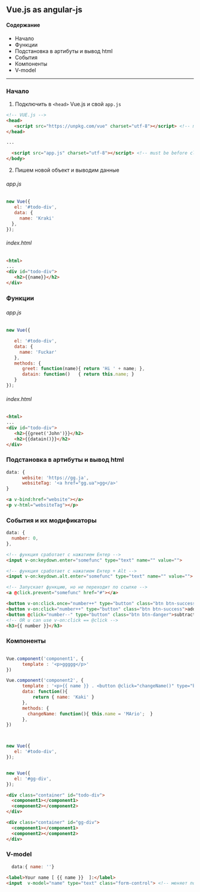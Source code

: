 ## Vue.js as angular-js

#### Содержание
* Начало
* Функции
* Подстановка в артибуты и вывод html
* События
* Компоненты
* V-model
---

### Начало

1. Подключить в `<head>` Vue.js и свой `app.js`
```html
<!-- VUE.js -->
<head>
   <script src="https://unpkg.com/vue" charset="utf-8"></script> <!-- must be in head -->
</head>

...

  <script src="app.js" charset="utf-8"></script> <!-- must be before close body tag -->
</body>
```


2. Пишем новой объект и выводим данные
###### app.js
```js
new Vue({
   el: '#todo-div',
   data: {
     name: 'Kraki'
  },
});
```

###### index.html
```html
<html>
...
<div id="todo-div">
   <h2>{{name}}</h2>
</div>
```


### Функции
###### app.js
```js
new Vue({

   el: '#todo-div',
   data: {
     name: 'Fuckar'
   },
   methods: {
      greet: function(name){ return 'Hi ' + name; },
      datain: function()   { return this.name; }
   }
});
```

###### index.html
```html
<html>
...
<div id="todo-div">
   <h2>{{greet('John')}}</h2>
   <h2>{{datain()}}</h2>
</div>
```



### Подстановка в артибуты и вывод html
```js
data: {
      website: 'https://gg.ja',
      websiteTag: '<a href="gg.ua">gg</a>'
}

```

```html
<a v-bind:href="website"></a>
<p v-html="websiteTag"></p>
```




### События и их модификаторы
```js
data: {
  number: 0,
},
```

```html
<!-- функция сработает с нажатием Ентер -->
<input v-on:keydown.enter="somefunc" type="text" name="" value="">

<!-- функция сработает с нажатием Ентер + Alt -->
<input v-on:keydown.alt.enter="somefunc" type="text" name="" value="">

<!-- Запускает функцию, но не переходит по ссылке -->
<a @click.prevent="somefunc" href="#"></a>

<button v-on:click.once="number++" type="button" class="btn btn-success">add_once</button>
<button v-on:click="number++" type="button" class="btn btn-success">add</button>
<button @click="number--" type="button" class="btn btn-danger">subtract</button>
<!-- OR u can use v-on:click == @click -->
<h3>{{ number }}</h3>
```


### Компоненты
```js

Vue.component('component1', {
      template : '<p>ggggg</p>'
})

Vue.component('component2', {
      template : '<p>{{ name }} . <button @click="changeName()" type="button" class="btn btn-success">  change </button> </p>',
      data: function(){
          return { name: 'Kaki' }
      },
      methods: {
        changeName: function(){ this.name = 'MArio';  }
      },
})



new Vue({
   el: '#todo-div',
});


new Vue({
   el: '#gg-div',
});

```

```html
<div class="container" id="todo-div">
  <component1></component1>
  <component2></component2>
</div>

<div class="container" id="gg-div">
  <component1></component1>
  <component2></component2>
</div>
```


### V-model
```js
  data:{ name: ''}
```

```html
<label>Your name [ {{ name }}  ]:</label>
<input  v-model="name" type="text" class="form-control"> <!-- меняет поле также в коде (this.name) -->
```
